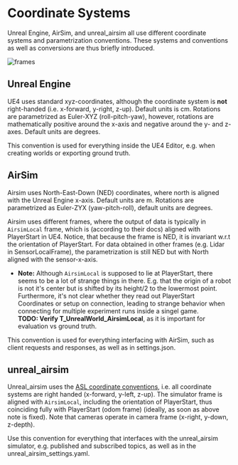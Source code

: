 # Coordinate Systems
Unreal Engine, AirSim, and unreal_airsim all use different coordinate systems and parametrization conventions. 
These systems and conventions as well as conversions are thus briefly introduced.

![frames](https://user-images.githubusercontent.com/36043993/81938412-2811c200-95f5-11ea-8a80-5c95efa48a88.png)

## Unreal Engine
UE4 uses standard xyz-coordinates, although the coordinate system is **not** right-handed (i.e. x-forward, y-right, z-up).
Default units is cm.
Rotations are parametrized as Euler-XYZ (roll-pitch-yaw), however, rotations are mathematically positive around the x-axis and negative around the y- and z-axes.
Default units are degrees.

This convention is used for everything inside the UE4 Editor, e.g. when creating worlds or exporting ground truth.

## AirSim
Airsim uses North-East-Down (NED) coordinates, where north is aligned with the Unreal Engine x-axis. 
Default units are m. 
Rotations are parametrized as Euler-ZYX (yaw-pitch-roll), default units are degrees.

Airsim uses different frames, where the output of data is typically in `AirsimLocal` frame, which is (according to their docs) aligned with PlayerStart in UE4.
Notice, that because the frame is NED, it is invariant w.r.t the orientation of PlayerStart.
For data obtained in other frames (e.g. Lidar in SensorLocalFrame), the parametrization is still NED but with North aligned with the sensor-x-axis.

* **Note:** Although `AirsimLocal` is supposed to lie at PlayerStart, there seems to be a lot of strange things in there.
  E.g. that the origin of a robot is not it's center but is shifted by its height/2 to the lowermost point. 
  Furthermore, it's not clear whether they read out PlayerStart Coordinates or setup on connection, leading to strange behavior when connecting for multiple experiment runs inside a singel game.\
    **TODO: Verify T_UnrealWorld_AirsimLocal**, as it is important for evaluation vs ground truth.

This convention is used for everything interfacing with AirSim, such as client requests and responses, as well as in settings.json.

## unreal_airsim
Unreal_airsim uses the [ASL coordinate conventions](https://github.com/ethz-asl/mav_tools/wiki/Coordinate-Systems), i.e. all coordinate systems are right handed (x-forward, y-left, z-up).
The simulator frame is aligned with `AirsimLocal`, including the orientation of PlayerStart, thus coinciding fully with PlayerStart (odom frame) (ideally, as soon as above note is fixed).
Note that cameras operate in camera frame (x-right, y-down, z-depth).

Use this convention for everything that interfaces with the unreal_airsim simulator, e.g. published and subscribed topics, as well as in the unreal_airsim_settings.yaml.
